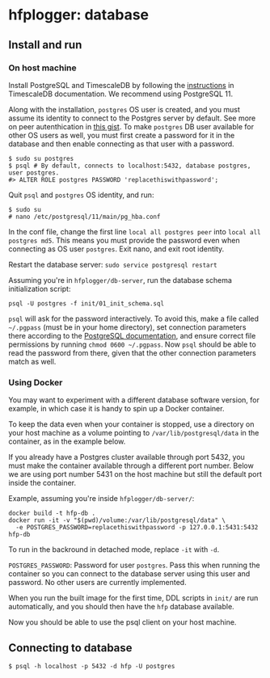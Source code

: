 # hfplogger: database

## Install and run

### On host machine

Install PostgreSQL and TimescaleDB by following the [instructions](https://docs.timescale.com/latest/getting-started/installation/ubuntu/installation-apt-ubuntu) in TimescaleDB documentation.
We recommend using PostgreSQL 11.

Along with the installation, `postgres` OS user is created, and you must assume its identity to connect to the Postgres server by default.
See more on peer autenthication in [this gist](https://gist.github.com/AtulKsol/4470d377b448e56468baef85af7fd614).
To make `postgres` DB user available for other OS users as well, you must first create a password for it in the database and then enable connecting as that user with a password.

```
$ sudo su postgres
$ psql # By default, connects to localhost:5432, database postgres, user postgres.
#> ALTER ROLE postgres PASSWORD 'replacethiswithpassword';
```

Quit `psql` and `postgres` OS identity, and run:

```
$ sudo su
# nano /etc/postgresql/11/main/pg_hba.conf
```

In the conf file, change the first line `local all postgres peer` into `local all postgres md5`.
This means you must provide the password even when connecting as OS user `postgres`.
Exit nano, and exit root identity.

Restart the database server: `sudo service postgresql restart`

Assuming you're in `hfplogger/db-server`, run the database schema initialization script:

```
psql -U postgres -f init/01_init_schema.sql
```

`psql` will ask for the password interactively.
To avoid this, make a file called `~/.pgpass` (must be in your home directory), set connection parameters there according to the [PostgreSQL documentation](https://www.postgresql.org/docs/current/libpq-pgpass.html), and ensure correct file permissions by running `chmod 0600 ~/.pgpass`.
Now `psql` should be able to read the password from there, given that the other connection parameters match as well.

### Using Docker

You may want to experiment with a different database software version, for example, in which case it is handy to spin up a Docker container.

To keep the data even when your container is stopped, use a directory on your host machine as a volume pointing to `/var/lib/postgresql/data` in the container, as in the example below.

If you already have a Postgres cluster available through port 5432, you must make the container available through a different port number.
Below we are using port number 5431 on the host machine but still the default port inside the container.

Example, assuming you're inside `hfplogger/db-server/`:

```
docker build -t hfp-db .
docker run -it -v "$(pwd)/volume:/var/lib/postgresql/data" \
  -e POSTGRES_PASSWORD=replacethiswithpassword -p 127.0.0.1:5431:5432 hfp-db
```

To run in the backround in detached mode, replace `-it` with `-d`.

`POSTGRES_PASSWORD`: Password for user `postgres`.
Pass this when running the container so you can connect to the database server using this user and password.
No other users are currently implemented.

When you run the built image for the first time, DDL scripts in `init/` are run automatically, and you should then have the `hfp` database available.

Now you should be able to use the psql client on your host machine.

## Connecting to database

```
$ psql -h localhost -p 5432 -d hfp -U postgres
```
